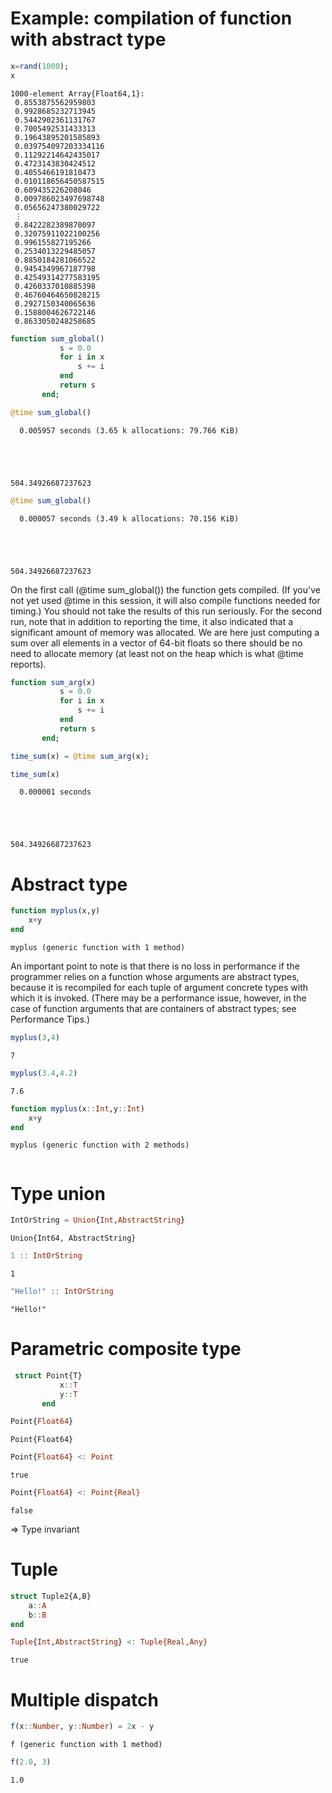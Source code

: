 # Example: compilation of function with abstract type


```julia
x=rand(1000);
x
```




    1000-element Array{Float64,1}:
     0.8553875562959803
     0.9928685232713945
     0.5442902361131767
     0.7005492531433313
     0.19643895201585893
     0.039754097203334116
     0.11292214642435017
     0.4723143830424512
     0.4055466191810473
     0.010118656450587515
     0.609435226208046
     0.009786023497698748
     0.05656247380029722
     ⋮
     0.8422282389870097
     0.32075911022100256
     0.996155827195266
     0.2534013229485057
     0.8850184281066522
     0.9454349967187798
     0.42549314277583195
     0.4260337010885398
     0.46760464650828215
     0.2927150340065636
     0.1588004626722146
     0.8633050248258685




```julia
function sum_global()
           s = 0.0
           for i in x
               s += i
           end
           return s
       end;
```


```julia
@time sum_global()
```

      0.005957 seconds (3.65 k allocations: 79.766 KiB)





    504.34926687237623




```julia
@time sum_global()
```

      0.000057 seconds (3.49 k allocations: 70.156 KiB)





    504.34926687237623



On the first call (@time sum_global()) the function gets compiled. (If you've not yet used @time in this session, it will also compile functions needed for timing.) You should not take the results of this run seriously. For the second run, note that in addition to reporting the time, it also indicated that a significant amount of memory was allocated. We are here just computing a sum over all elements in a vector of 64-bit floats so there should be no need to allocate memory (at least not on the heap which is what @time reports).


```julia
function sum_arg(x)
           s = 0.0
           for i in x
               s += i
           end
           return s
       end;
```


```julia
time_sum(x) = @time sum_arg(x);
```


```julia
time_sum(x)
```

      0.000001 seconds





    504.34926687237623



# Abstract type


```julia
function myplus(x,y)
    x+y
end
```




    myplus (generic function with 1 method)



An important point to note is that there is no loss in performance if the programmer relies on a function whose arguments are abstract types, because it is recompiled for each tuple of argument concrete types with which it is invoked. (There may be a performance issue, however, in the case of function arguments that are containers of abstract types; see Performance Tips.)


```julia
myplus(3,4)
```




    7




```julia
myplus(3.4,4.2)
```




    7.6




```julia
function myplus(x::Int,y::Int)
    x+y
end
```




    myplus (generic function with 2 methods)




```julia

```

# Type union


```julia
IntOrString = Union{Int,AbstractString}
```




    Union{Int64, AbstractString}




```julia
1 :: IntOrString
```




    1




```julia
"Hello!" :: IntOrString
```




    "Hello!"



# Parametric composite type


```julia
 struct Point{T}
           x::T
           y::T
       end
```


```julia
Point{Float64}
```




    Point{Float64}




```julia
Point{Float64} <: Point
```




    true




```julia
Point{Float64} <: Point{Real}
```




    false



=> Type invariant

# Tuple


```julia
struct Tuple2{A,B}
    a::A
    b::B
end
```


```julia
Tuple{Int,AbstractString} <: Tuple{Real,Any}
```




    true



# Multiple dispatch


```julia
f(x::Number, y::Number) = 2x - y
```




    f (generic function with 1 method)




```julia
f(2.0, 3)
```




    1.0




```julia

```
